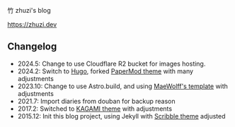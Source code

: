 ⽵ zhuzi's blog

https://zhuzi.dev

## Changelog

- 2024.5:  Change to use Cloudflare R2 bucket for images hosting.
- 2024.2: Switch to [Hugo](https://gohugo.io/), forked [PaperMod theme](https://github.com/adityatelange/hugo-PaperMod) with many adjustments
- 2023.10: Change to use Astro.build, and using [MaeWolff's template](https://github.com/MaeWolff/astro-portfolio-template) with adjustments
- 2021.7:  Import diaries from douban for backup reason
- 2017.2:  Switched to [KAGAMI theme](https://github.com/kamikat/jekyll-theme-kagami) with adjustments
- 2015.12: Init this blog project, using Jekyll with [Scribble theme](https://github.com/muan/scribble) adjusted
